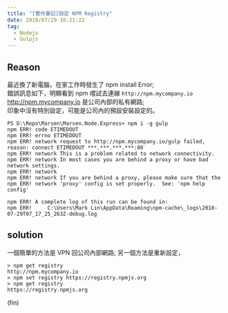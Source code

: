 ```yaml
---
title: "[實作筆記]設定 NPM Registry"
date: 2018/07/29 16:21:22
tag:
  - Nodejs
  - Gulpjs   
---
```


## Reason

最近換了新電腦，在家工作時發生了 npm install Error;  
錯誤訊息如下，明顯看到 npm 嚐試去連線 `http://npm.mycompany.io`  
http://npm.mycompany.io 是公司內部的私有網路;  
印象中沒有特別設定，可能是公司內的預設安裝設定的。

```shell=
PS D:\Repo\Marsen\Marsen.Node.Express> npm i -g gulp
npm ERR! code ETIMEDOUT
npm ERR! errno ETIMEDOUT
npm ERR! network request to http://npm.mycompany.io/gulp failed, reason: connect ETIMEDOUT ***.***.***.***:80
npm ERR! network This is a problem related to network connectivity.
npm ERR! network In most cases you are behind a proxy or have bad network settings.
npm ERR! network
npm ERR! network If you are behind a proxy, please make sure that the
npm ERR! network 'proxy' config is set properly.  See: 'npm help config'

npm ERR! A complete log of this run can be found in:
npm ERR!     C:\Users\Mark Lin\AppData\Roaming\npm-cache\_logs\2018-07-29T07_17_25_263Z-debug.log
```
## solution

一個簡單的方法是 VPN 回公司內部網路; 
另一個方法是重新設定，

```shell=
> npm get registry
http://npm.mycompany.io
> npm set registry https://registry.npmjs.org
> npm get registry
https://registry.npmjs.org
```

(fin)